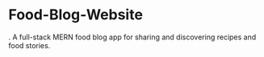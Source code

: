 # Food-Blog-Website
. A full-stack MERN food blog app for sharing and discovering recipes and food stories.
